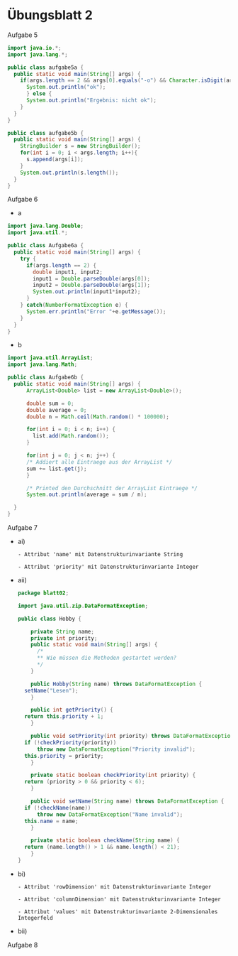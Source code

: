 Übungsblatt 2
==============

Aufgabe 5

```java
import java.io.*;
import java.lang.*;

public class aufgabe5a {
  public static void main(String[] args) {
    if(args.length == 2 && args[0].equals("-o") && Character.isDigit(args[1].charAt(0))) {
      System.out.println("ok");
      } else {
      System.out.println("Ergebnis: nicht ok");
    }
  }
}

```
```java
public class aufgabe5b {
  public static void main(String[] args) {
    StringBuilder s = new StringBuilder();
    for(int i = 0; i < args.length; i++){
      s.append(args[i]);
    }
    System.out.println(s.length());
  }
}
```

Aufgabe 6

- a

```java
import java.lang.Double;
import java.util.*;

public class Aufgabe6a {
  public static void main(String[] args) {
    try {
      if(args.length == 2) {
        double input1, input2;
        input1 = Double.parseDouble(args[0]);
        input2 = Double.parseDouble(args[1]);
        System.out.println(input1*input2);
      }
    } catch(NumberFormatException e) {
      System.err.println("Error "+e.getMessage());
    }
  }
}
```

- b

```java
import java.util.ArrayList;
import java.lang.Math;

public class Aufgabe6b {
  public static void main(String[] args) {
      ArrayList<Double> list = new ArrayList<Double>();

      double sum = 0;
      double average = 0;
      double n = Math.ceil(Math.random() * 100000);

      for(int i = 0; i < n; i++) {
        list.add(Math.random());
      }

      for(int j = 0; j < n; j++) {
      /* Addiert alle Eintraege aus der ArrayList */
      sum += list.get(j);
      }

      /* Printed den Durchschnitt der ArrayList Eintraege */
      System.out.println(average = sum / n);

  }
}
```

Aufgabe 7

- ai)

      - Attribut 'name' mit Datenstrukturinvariante String

      - Attribut 'priority' mit Datenstrukturinvariante Integer

- aii)

  ```java
  package blatt02;

  import java.util.zip.DataFormatException;

  public class Hobby {

      private String name;
      private int priority;
      public static void main(String[] args) {
        /*
        ** Wie müssen die Methoden gestartet werden?
        */
      }

      public Hobby(String name) throws DataFormatException {
    setName("Lesen");
      }

      public int getPriority() {
    return this.priority + 1;
      }

      public void setPriority(int priority) throws DataFormatException {
    if (!checkPriority(priority))
        throw new DataFormatException("Priority invalid");
    this.priority = priority;
      }

      private static boolean checkPriority(int priority) {
    return (priority > 0 && priority < 6);
      }

      public void setName(String name) throws DataFormatException {
    if (!checkName(name))
        throw new DataFormatException("Name invalid");
    this.name = name;
      }

      private static boolean checkName(String name) {
    return (name.length() > 1 && name.length() < 21);
      }
  }
  ```

- bi)

      - Attribut 'rowDimension' mit Datenstrukturinvariante Integer

      - Attribut 'columnDimension' mit Datenstrukturinvariante Integer

      - Attribut 'values' mit Datenstrukturinvariante 2-Dimensionales Integerfeld

- bii)






Aufgabe 8

